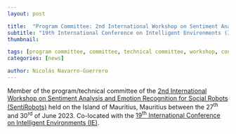 ```yaml
---
layout: post

title:  "Program Committee: 2nd International Workshop on Sentiment Analysis and Emotion Recognition for Social Robots (SentiRobots)"
subtitle: "19th International Conference on Intelligent Environments (IE)"
thumbnail: 

tags: [program committee, committee, technical committee, workshop, conference]
categories: [news]

author: Nicolás Navarro-Guerrero
---
```


Member of the program/technical committee of the <a href="https://sentirobots.ucsp.edu.pe/2023/" target="_blank">2nd International Workshop on Sentiment Analysis and Emotion Recognition for Social Robots (SentiRobots)</a> held on the Island of Mauritius, Mauritius between the 27<sup>th</sup> and 30<sup>rd</sup> of June 2023. Co-located with the <a href="https://ie2023.mdxmru.com/" target="_blank">19<sup>th</sup> International Conference on Intelligent Environments (IE)</a>.

<!--more-->


